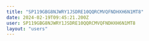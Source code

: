 ```yaml
---
title: "SP119GBG8NJWRY1JSDRE10QQRCMVQFNDHXH6N1MT8"
date: 2024-02-19T09:45:21.200Z
user: SP119GBG8NJWRY1JSDRE10QQRCMVQFNDHXH6N1MT8
layout: "users"
---
```

    